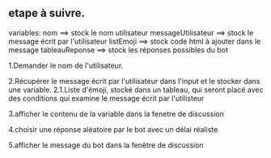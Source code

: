 ## etape à suivre.

variables:
nom ==> stock le nom utilisateur
messageUtilisateur ==> stock le message écrit par l'utilisateur
listEmoji ==> stock code html à ajouter dans le message
tableauReponse ==> stock les réponses possibles du bot

1.Demander le nom de l'utilisateur.

2.Récupérer le message écrit par l'utilisateur dans l'input et le stocker dans une variable.
2.1.Liste d'émoji, stocké dans un tableau, qui seront placé avec des conditions qui examine le message écrit par l'utilisteur

3.afficher le contenu de la variable dans la fenetre de discussion

4.choisir une réponse aléatoire par le bot avec un délai réaliste

5.afficher le message du bot dans la fenêtre de discussion
